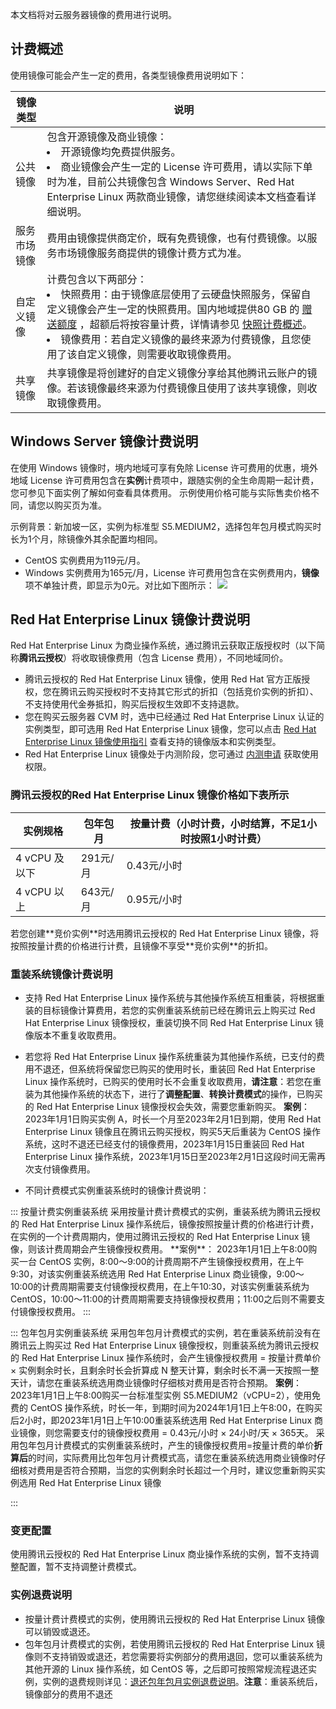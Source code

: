 本文档将对云服务器镜像的费用进行说明。

## 计费概述
使用镜像可能会产生一定的费用，各类型镜像费用说明如下：
<table class="tg">
<thead>
  <tr>
    <th width="10%">镜像类型</th>
    <th width="90%">说明</th>
  </tr>
</thead>
<tbody>
  <tr>
    <td class="tg-0pky">公共镜像</td>
    <td class="tg-0pky">包含开源镜像及商业镜像：<br><li>开源镜像均免费提供服务。</li><li>商业镜像会产生一定的 License 许可费用，请以实际下单时为准，目前公共镜像包含 Windows Server、Red Hat Enterprise Linux 两款商业镜像，请您继续阅读本文档查看详细说明。</td></li>
  </tr>
  <tr>
    <td class="tg-0pky">服务市场镜像</td>
    <td class="tg-0pky">费用由镜像提供商定价，既有免费镜像，也有付费镜像。以服务市场镜像服务商提供的镜像计费方式为准。</td>

  </tr>
 <tr>
    <td class="tg-0pky">自定义镜像</td>
    <td class="tg-0pky">计费包含以下两部分：<br><li>快照费用：由于镜像底层使用了云硬盘快照服务，保留自定义镜像会产生一定的快照费用。国内地域提供80 GB 的  <a href=" https://cloud.tencent.com/document/product/362/32361#.E8.B5.A0.E9.80.81.E9.A2.9D.E5.BA.A6">赠送额度</a> ，超额后将按容量计费，详情请参见  <a href=" https://cloud.tencent.com/document/product/362/32361#Snapshot">快照计费概述</a>。</li><li>镜像费用：若自定义镜像的最终来源为付费镜像，且您使用了该自定义镜像，则需要收取镜像费用。</li></td>
  </tr>
  <tr>
    <td class="tg-0pky">共享镜像</td>
    <td class="tg-0pky">共享镜像是将创建好的自定义镜像分享给其他腾讯云账户的镜像。若该镜像最终来源为付费镜像且使用了该共享镜像，则收取镜像费用。</td>
  </tr>
</tbody>
</table>

<span id="redhat"></span>
## Windows Server 镜像计费说明
在使用 Windows 镜像时，境内地域可享有免除 License 许可费用的优惠，境外地域 License 许可费用包含在**实例**计费项中，跟随实例的全生命周期一起计费，您可参见下面实例了解如何查看具体费用。
<dx-alert infotype="explain" title="">
示例使用价格可能与实际售卖价格不同，请您以购买页为准。
</dx-alert>

示例背景：新加坡一区，实例为标准型 S5.MEDIUM2，选择包年包月模式购买时长为1个月，除镜像外其余配置均相同。
- CentOS 实例费用为119元/月。
- Windows 实例费用为165元/月，License 许可费用包含在实例费用内，**镜像**项不单独计费，即显示为0元。对比如下图所示：
![](https://qcloudimg.tencent-cloud.cn/raw/7d9107990d173c1921218a6bc47e0af4.png)


## Red Hat Enterprise Linux 镜像计费说明
Red Hat Enterprise Linux 为商业操作系统，通过腾讯云获取正版授权时（以下简称**腾讯云授权**）将收取镜像费用（包含 License 费用），不同地域同价。
<dx-alert infotype="explain" title="">
- 腾讯云授权的 Red Hat Enterprise Linux 镜像，使用 Red Hat 官方正版授权，您在腾讯云购买授权时不支持其它形式的折扣（包括竞价实例的折扣）、不支持使用代金券抵扣，购买后授权生效即不支持退款。
- 您在购买云服务器 CVM 时，选中已经通过 Red Hat Enterprise Linux 认证的实例类型，即可选用 Red Hat Enterprise Linux 镜像，您可以点击 [Red Hat Enterprise Linux 镜像使用指引](https://cloud.tencent.com/document/product/213/91104) 查看支持的镜像版本和实例类型。
- Red Hat Enterprise Linux 镜像处于内测阶段，您可通过 [内测申请](https://cloud.tencent.com/apply/p/2yj9npvw8lq) 获取使用权限。
</dx-alert>

###  腾讯云授权的Red Hat Enterprise Linux 镜像价格如下表所示

| 实例规格 | 包年包月 | 按量计费（小时计费，小时结算，不足1小时按照1小时计费）|
|---------|---------|---------|
| 4 vCPU 及以下 | 291元/月 | 0.43元/小时 |
| 4 vCPU 以上 | 643元/月| 0.95元/小时 |

<dx-alert infotype="explain" title="">
若您创建**竞价实例**时选用腾讯云授权的 Red Hat Enterprise Linux 镜像，将按照按量计费的价格进行计费，且镜像不享受**竞价实例**的折扣。
</dx-alert>



### 重装系统镜像计费说明
- 支持 Red Hat Enterprise Linux 操作系统与其他操作系统互相重装，将根据重装的目标镜像计算费用，若您的实例重装系统前已经在腾讯云上购买过 Red Hat Enterprise Linux 镜像授权，重装切换不同 Red Hat Enterprise Linux 镜像版本不重复收取费用。
- 若您将 Red Hat Enterprise Linux 操作系统重装为其他操作系统，已支付的费用不退还，但系统将保留您已购买的使用时长，重装回 Red Hat Enterprise Linux 操作系统时，已购买的使用时长不会重复收取费用，**请注意**：若您在重装为其他操作系统的状态下，进行了**调整配置**、**转换计费模式**的操作，已购买的 Red Hat Enterprise Linux 镜像授权会失效，需要您重新购买。
**案例**：
2023年1月1日购买实例 A，时长一个月至2023年2月1日到期，使用 Red Hat Enterprise Linux 镜像且在腾讯云购买授权，购买5天后重装为 CentOS 操作系统，这时不退还已经支付的镜像费用，2023年1月15日重装回 Red Hat Enterprise Linux 操作系统，2023年1月15日至2023年2月1日这段时间无需再次支付镜像费用。

- 不同计费模式实例重装系统时的镜像计费说明：
<dx-tabs>
::: 按量计费实例重装系统
 采用按量计费计费模式的实例，重装系统为腾讯云授权的 Red Hat Enterprise Linux 操作系统后，镜像按照按量计费的价格进行计费，在实例的一个计费周期内，使用过腾讯云授权的 Red Hat Enterprise Linux 镜像，则该计费周期会产生镜像授权费用。
**案例**：
2023年1月1日上午8:00购买一台 CentOS 实例，8:00～9:00的计费周期不产生镜像授权费用，在上午9:30，对该实例重装系统选用 Red Hat Enterprise Linux 商业镜像，9:00～10:00的计费周期需要支付镜像授权费用，在上午10:30，对该实例重装系统为CentOS，10:00～11:00的计费周期需要支持镜像授权费用；11:00之后则不需要支付镜像授权费用。
:::

::: 包年包月实例重装系统
 采用包年包月计费模式的实例，若在重装系统前没有在腾讯云上购买过 Red Hat Enterprise Linux 镜像授权，则重装系统为腾讯云授权的 Red Hat Enterprise Linux 操作系统时，会产生镜像授权费用 = 按量计费单价 × 实例剩余时长，且剩余时长会折算成 N 整天计算，剩余时长不满一天按照一整天计，请您在重装系统选用商业镜像时仔细核对费用是否符合预期。
**案例**：
2023年1月1日上午8:00购买一台标准型实例 S5.MEDIUM2（vCPU=2），使用免费的 CentOS 操作系统，时长一年，到期时间为2024年1月1日上午8:00，在购买后2小时，即2023年1月1日上午10:00重装系统选用 Red Hat Enterprise Linux 商业镜像，则您需要支付的镜像授权费用 = 0.43元/小时 × 24小时/天 × 365天。
<dx-alert infotype="notice" title="">
采用包年包月计费模式的实例重装系统时，产生的镜像授权费用=按量计费的单价**折算后**的时间，实际费用比包年包月计费模式高，请您在重装系统选用商业镜像时仔细核对费用是否符合预期，当您的实例剩余时长超过一个月时，建议您重新购买实例选用 Red Hat Enterprise Linux 镜像
</dx-alert>

:::
</dx-tabs>



### 变更配置

 使用腾讯云授权的 Red Hat Enterprise Linux 商业操作系统的实例，暂不支持调整配置，暂不支持调整计费模式。
 
 
### 实例退费说明
- 按量计费计费模式的实例，使用腾讯云授权的 Red Hat Enterprise Linux 镜像可以销毁或退还。
- 包年包月计费模式的实例，若使用腾讯云授权的 Red Hat Enterprise Linux 镜像则不支持销毁或退还，若您需要将实例部分的费用退回，您可以重装系统为其他开源的 Linux 操作系统，如 CentOS 等，之后即可按照常规流程退还实例，实例的退费规则详见：[退还包年包月实例退费说明](https://cloud.tencent.com/document/product/213/9711)。**注意**：重装系统后，镜像部分的费用不退还
